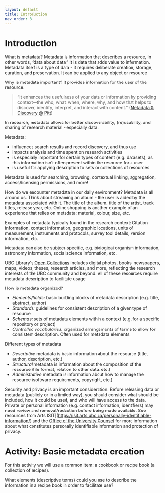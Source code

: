 ```yaml
---
layout: default
title: Introduction
nav_order: 3
---
```

# Introduction

What is metadata? Metadata is information that describes a resource, in other words, “data about data.” It is data that adds value to information. Metadata itself is a type of data - it requires deliberate creation, storage, curation, and preservation. It can be applied to any object or resource

Why is metadata important? It provides information for the user of the resource.

>“It enhances the usefulness of your data or information by providing context—the who, what, when, where, why, and how that helps to discover, identify, interpret, and interact with content.” ([Metadata & Discovery @ Pitt](https://pitt.libguides.com/metadatadiscovery/metadata))

In research, metadata allows for better discoverability, (re)usability, and sharing of research material - especially data.

Metadata:
* influences search results and record discovery, and thus use
* impacts analysis and time spent on research activities
* is especially important for certain types of content (e.g. datasets), as this information isn’t often present within the resource for a user.
* is useful for applying description to sets or collections of resources

Metadata is used for searching, browsing, contextual linking, aggregation, access/licensing permissions, and more!

How do we encounter metadata in our daily environment? Metadata is all around us. Think about streaming an album - the user is aided by the metadata associated with it. The title of the album, title of the artist, track titles, release year, etc. Online shopping is another example of an experience that relies on metadata: material, colour, size, etc.

Examples of metadata typically found in the research context: Citation information, contact information, geographic locations, units of measurement, instruments and protocols, survey tool details, version information, etc.

Metadata can also be subject-specific, e.g. biological organism information, astronomy information, social science information, etc.

UBC Library's [Open Collections](https://open.library.ubc.ca/) includes digital photos, books, newspapers, maps, videos, theses, research articles, and more, reflecting the research interests of the UBC community and beyond. All of these resources require metadata description to facilitate usage

How is metadata organized?
* *Elements/fields:* basic building blocks of metadata description (e.g. title, abstract, author)
* *Standards:* guidelines for consistent description of a given type of resource
* *Schemas:* sets of metadata elements within a context (e.g. for a specific repository or project)
* *Controlled vocabularies:* organized arrangements of terms to allow for consistent description. Often used for metadata elements

Different types of metadata
* *Descriptive* metadata is basic information about the resource (title, author, description, etc.)
* *Structural* metadata is information about the composition of the resource (file format, relation to other data, etc.)
* *Administrative* metadata is information about how to manage the resource (software requirements, copyright, etc.)

Security and privacy is an important consideration. Before releasing data or metadata (publicly or in a limited way), you should consider what should be included, how it could be used, and who will have access to the data. Private or personal information (e.g. contact information, identifiers) may need review and removal/redaction before being made available. See resources from Arts ISIT](https://isit.arts.ubc.ca/personally-identifiable-information/) and the [Office of the University Counsel](https://universitycounsel.ubc.ca/subject-areas/access-and-privacy-general/useful-resources/) for more information about what constitutes personally identifiable information and protection of privacy.

# Activity: Basic metadata creation

For this activity we will use a common item: a cookbook or recipe book (a collection of recipes).

What elements (descriptive terms) could you use to describe the information in a recipe book in order to facilitate use?
